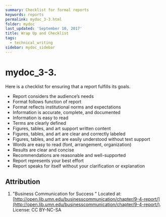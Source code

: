 ```yaml
---
summary: Checklist for formal reports
keywords: reports
permalink: mydoc_3-3.html
folder: mydoc
last_updated: 'September 10, 2017'
title: Wrap Up and Checklist
tags:
  - technical_writing
sidebar: mydoc_sidebar
---
```


# mydoc\_3-3.

Here is a checklist for ensuring that a report fulfills its goals.

* Report considers the audience’s needs
* Format follows function of report
* Format reflects institutional norms and expectations
* Information is accurate, complete, and documented
* Information is easy to read
* Terms are clearly defined
* Figures, tables, and art support written content
* Figures, tables, and art are clear and correctly labeled
* Figures, tables, and art are easily understood without text support
* Words are easy to read \(font, arrangement, organization\)
* Results are clear and concise
* Recommendations are reasonable and well-supported
* Report represents your best effort
* Report speaks for itself without your clarification or explanation

## Attribution

1. "Business Communication for Success " Located at: [http://open.lib.umn.edu/businesscommunication/chapter/9-4-report/](http://open.lib.umn.edu/businesscommunication/chapter/9-4-report/). License: CC BY-NC-SA

